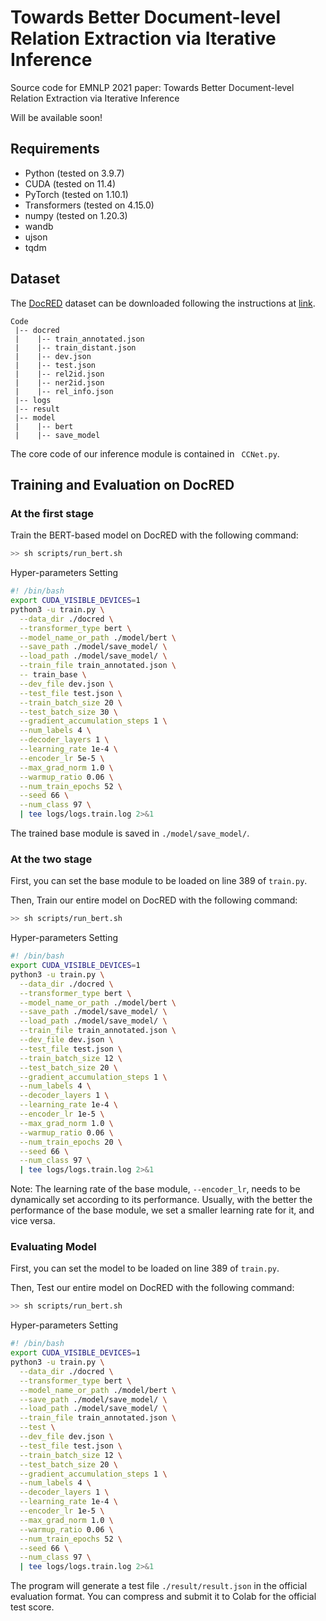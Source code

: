 # Towards Better Document-level Relation Extraction via Iterative Inference
Source code for EMNLP 2021 paper: Towards Better Document-level Relation Extraction via Iterative Inference

Will be available soon!

## Requirements
* Python (tested on 3.9.7)
* CUDA (tested on 11.4)
* PyTorch (tested on 1.10.1)
* Transformers (tested on 4.15.0)
* numpy (tested on 1.20.3)
* wandb
* ujson
* tqdm

## Dataset
The [DocRED](https://www.aclweb.org/anthology/P19-1074/) dataset can be downloaded following the instructions at [link](https://github.com/thunlp/DocRED/tree/master/data). 
```
Code
 |-- docred
 |    |-- train_annotated.json        
 |    |-- train_distant.json
 |    |-- dev.json
 |    |-- test.json
 |    |-- rel2id.json
 |    |-- ner2id.json
 |    |-- rel_info.json
 |-- logs
 |-- result
 |-- model
 |    |-- bert        
 |    |-- save_model
```
The core code of our inference module is contained in ` CCNet.py`.

## Training and Evaluation on DocRED
### At the first stage
Train the BERT-based model on DocRED with the following command:
```bash
>> sh scripts/run_bert.sh 
```
Hyper-parameters Setting
```bash
#! /bin/bash
export CUDA_VISIBLE_DEVICES=1
python3 -u train.py \
  --data_dir ./docred \
  --transformer_type bert \
  --model_name_or_path ./model/bert \
  --save_path ./model/save_model/ \
  --load_path ./model/save_model/ \
  --train_file train_annotated.json \
  -- train_base \
  --dev_file dev.json \
  --test_file test.json \
  --train_batch_size 20 \
  --test_batch_size 30 \
  --gradient_accumulation_steps 1 \
  --num_labels 4 \
  --decoder_layers 1 \
  --learning_rate 1e-4 \
  --encoder_lr 5e-5 \
  --max_grad_norm 1.0 \
  --warmup_ratio 0.06 \
  --num_train_epochs 52 \
  --seed 66 \
  --num_class 97 \
  | tee logs/logs.train.log 2>&1
```
The trained base module is saved in `./model/save_model/`.

### At the two stage
First, you can set the base module to be loaded on line 389 of `train.py`.

Then, Train  our entire model on DocRED with the following command:
```bash
>> sh scripts/run_bert.sh  
```
Hyper-parameters Setting
```bash
#! /bin/bash
export CUDA_VISIBLE_DEVICES=1
python3 -u train.py \
  --data_dir ./docred \
  --transformer_type bert \
  --model_name_or_path ./model/bert \
  --save_path ./model/save_model/ \
  --load_path ./model/save_model/ \
  --train_file train_annotated.json \
  --dev_file dev.json \
  --test_file test.json \
  --train_batch_size 12 \
  --test_batch_size 20 \
  --gradient_accumulation_steps 1 \
  --num_labels 4 \
  --decoder_layers 1 \
  --learning_rate 1e-4 \
  --encoder_lr 1e-5 \
  --max_grad_norm 1.0 \
  --warmup_ratio 0.06 \
  --num_train_epochs 20 \
  --seed 66 \
  --num_class 97 \
  | tee logs/logs.train.log 2>&1
```
Note: The learning rate of the base module, `--encoder_lr`, needs to be dynamically set according to its performance.
Usually, with the better the performance of the base module, we set a smaller learning rate for it, and vice versa.

### Evaluating Model
First, you can set the model to be loaded on line 389 of `train.py`.

Then, Test our entire model on DocRED with the following command:

```bash
>> sh scripts/run_bert.sh 
```
Hyper-parameters Setting
```bash
#! /bin/bash
export CUDA_VISIBLE_DEVICES=1
python3 -u train.py \
  --data_dir ./docred \
  --transformer_type bert \
  --model_name_or_path ./model/bert \
  --save_path ./model/save_model/ \
  --load_path ./model/save_model/ \
  --train_file train_annotated.json \
  --test \
  --dev_file dev.json \
  --test_file test.json \
  --train_batch_size 12 \
  --test_batch_size 20 \
  --gradient_accumulation_steps 1 \
  --num_labels 4 \
  --decoder_layers 1 \
  --learning_rate 1e-4 \
  --encoder_lr 1e-5 \
  --max_grad_norm 1.0 \
  --warmup_ratio 0.06 \
  --num_train_epochs 52 \
  --seed 66 \
  --num_class 97 \
  | tee logs/logs.train.log 2>&1
```

The program will generate a test file `./result/result.json` in the official evaluation format. 
You can compress and submit it to Colab for the official test score.


